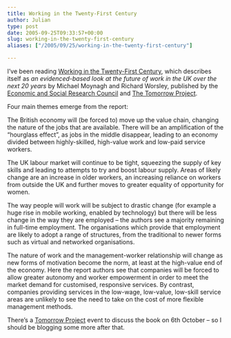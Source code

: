 ```yaml
---
title: Working in the Twenty-First Century
author: Julian
type: post
date: 2005-09-25T09:33:57+00:00
slug: working-in-the-twenty-first-century 
aliases: ["/2005/09/25/working-in-the-twenty-first-century"]

---
```

I&#8217;ve been reading [Working in the Twenty-First Century][1], which describes itself as  <cite title="Working in the Twenty-First Century">an evidenced-based look at the future of work in the UK over the next 20 years</cite> by Michael Moynagh and Richard Worsley, published by the [Economic and Social Research Council][2] and [The Tomorrow Project][3].

Four main themes emerge from the report:

The British economy will (be forced to) move up the value chain, changing the nature of the jobs that are available. There will be an amplification of the &#8220;hourglass effect&#8221;, as jobs in the middle disappear, leading to an economy divided between highly-skilled, high-value work and low-paid service workers.

The UK labour market will continue to be tight, squeezing the supply of key skills and leading to attempts to try and boost labour supply. Areas of likely change are an increase in older workers, an increasing reliance on workers from outside the UK and further moves to greater equality of opportunity for women.

The way people will work will be subject to drastic change (for example a huge rise in mobile working, enabled by technology) but there will be less change in the way they are employed &#8211; the authors see a majority remaining in full-time employment. The organisations which provide that employment are likely to adopt a range of structures, from the traditional to newer forms such as virtual and networked organisations.

The nature of work and the management-worker relationship will change as new forms of motivation become the norm, at least at the high-value end of the economy. Here the report authors see that companies will be forced to allow greater autonomy and worker empowerment in order to meet the market demand for customised, responsive services. By contrast, companies providing services in the low-wage, low-value, low-skill service areas are unlikely to see the need to take on the cost of more flexible management methods.

There&#8217;s a [Tomorrow Project][3] event to discuss the book on 6th October &#8211; so I should be blogging some more after that.

 [1]: https://www.tomorrowproject.net/twentyfirst_century.html
 [2]: https://www.esrc.ac.uk
 [3]: https://www.tomorrowproject.net/